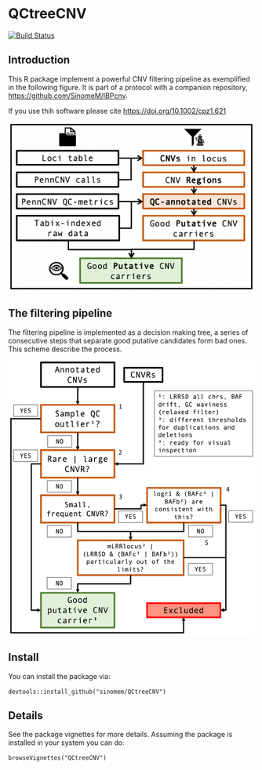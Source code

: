 # QCtreeCNV

[![Build Status](https://travis-ci.com/SinomeM/QCtreeCNV.svg?branch=master)](https://travis-ci.com/SinomeM/QCtreeCNV)

## Introduction

This R package implement a powerful CNV filtering pipeline as exemplified in the following figure.
It is part of a protocol with a companion repository, <https://github.com/SinomeM/IBPcnv>.

If you use thih software please cite <https://doi.org/10.1002/cpz1.621>

![CNVpipeline](./vignettes/CNVpipeline.png)

## The filtering pipeline

The filtering pipeline is implemented as a decision making tree, a series of
consecutive steps that separate good putative candidates form bad ones.
This scheme describe the process.

![QCtree](./vignettes/QCtree.png)

## Install

You can install the package via:

```
devtools::install_github("sinomem/QCtreeCNV")
```

## Details

See the package vignettes for more details. Assuming the package is installed
in your system you can do:

```
browseVignettes("QCtreeCNV")
```
